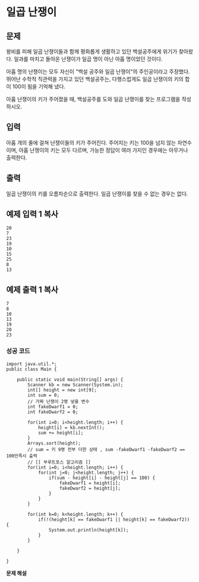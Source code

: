 # 일곱 난쟁이



## 문제

왕비를 피해 일곱 난쟁이들과 함께 평화롭게 생활하고 있던 백설공주에게 위기가 찾아왔다. 일과를 마치고 돌아온 난쟁이가 일곱 명이 아닌 아홉 명이었던 것이다.

아홉 명의 난쟁이는 모두 자신이 "백설 공주와 일곱 난쟁이"의 주인공이라고 주장했다. 뛰어난 수학적 직관력을 가지고 있던 백설공주는, 다행스럽게도 일곱 난쟁이의 키의 합이 100이 됨을 기억해 냈다.

아홉 난쟁이의 키가 주어졌을 때, 백설공주를 도와 일곱 난쟁이를 찾는 프로그램을 작성하시오.

## 입력

아홉 개의 줄에 걸쳐 난쟁이들의 키가 주어진다. 주어지는 키는 100을 넘지 않는 자연수이며, 아홉 난쟁이의 키는 모두 다르며, 가능한 정답이 여러 가지인 경우에는 아무거나 출력한다.

## 출력

일곱 난쟁이의 키를 오름차순으로 출력한다. 일곱 난쟁이를 찾을 수 없는 경우는 없다.

## 예제 입력 1 복사

```
20
7
23
19
10
15
25
8
13
```

## 예제 출력 1 복사

```
7
8
10
13
19
20
23
```



### 성공 코드

```
import java.util.*;
public class Main {

	public static void main(String[] args) {
		Scanner kb = new Scanner(System.in);
		int[] height = new int[9];
		int sum = 0;  
		// 가짜 난쟁이 2명 넣을 변수
		int fakeDwarf1 = 0;
		int fakeDwarf2 = 0;
		
		for(int i=0; i<height.length; i++) {
			height[i] = kb.nextInt();
			sum += height[i];
		}
		Arrays.sort(height);
		// sum = 키 9명 전부 더한 상태 , sum -fakeDwarf1 -fakeDwarf2 == 100만족시 출력
		// [[ 부루트포스 알고리즘 ]]                
		for(int i=0; i<height.length; i++) {
			for(int j=0; j<height.length; j++) {
				if(sum - height[i] - height[j] == 100) {
					fakeDwarf1 = height[i];  
					fakeDwarf2 = height[j];
				}
			}
		}
		
		for(int k=0; k<height.length; k++) {
			if(!(height[k] == fakeDwarf1 || height[k] == fakeDwarf2)) {
				System.out.println(height[k]);
			}
		}
		
	}

}
```



**문제 해설**

[Link]: https://lealea.tistory.com/62?category=1014118

